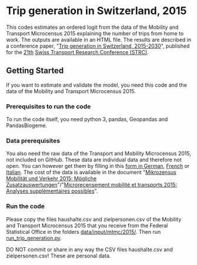 # Trip generation in Switzerland, 2015
This codes estimates an ordered logit from the data of the Mobility and Transport Microcensus 2015 explaining the number of trips from home to work. The outputs are available in an HTML file. The results are described in a conference paper, "<a href="http://strc.ch/2021/Danalet_EtAl.pdf">Trip generation in Switzerland, 2015-2030</a>", published for the <a href="http://strc.ch/2021.php">21th</a> <a href="http://strc.ch/">Swiss Transport Research Conference (STRC)</a>.

## Getting Started

If you want to estimate and validate the model, you need this code and the data of the Mobility and Transport Microcensus 2015.

### Prerequisites to run the code

To run the code itself, you need python 3, pandas, Geopandas and PandasBiogeme.

### Data prerequisites

You also need the raw data of the Transport and Mobility Microcensus 2015, not included on GitHub. These data are individual data and therefore not open. You can however get them by filling in this <a href="https://www.are.admin.ch/are/de/home/mobilitaet/grundlagen-und-daten/mzmv/datenzugang.html">form in German</a>, <a href="https://www.are.admin.ch/are/fr/home/mobilite/bases-et-donnees/mrmt/accesauxdonnees.html">French</a> or <a href="https://www.are.admin.ch/are/it/home/mobilita/basi-e-dati/mcmt/accessoaidati.html">Italian</a>. The cost of the data is available in the document "<a href="https://www.are.admin.ch/are/de/home/medien-und-publikationen/publikationen/grundlagen/mikrozensus-mobilitat-und-verkehr-2015-mogliche-zusatzauswertung.html">Mikrozensus Mobilität und Verkehr 2015: Mögliche Zusatzauswertungen</a>"/"<a href="https://www.are.admin.ch/are/fr/home/media-et-publications/publications/bases/mikrozensus-mobilitat-und-verkehr-2015-mogliche-zusatzauswertung.html">Microrecensement mobilité et transports 2015: Analyses supplémentaires possibles</a>".

### Run the code

Please copy the files haushalte.csv and zielpersonen.csv of the Mobility and Transport Microcensus 2015 that you receive from the Federal Statistical Office in the folders <a href="https://github.com/antonindanalet/trip-generation-in-microcensus/tree/main/data/input/mtmc/2015">data/input/mtmc/2015/</a>. Then run <a href="https://github.com/antonindanalet/trip-generation-in-microcensus/blob/main/src/run_trip_generation.py">run_trip_generation.py</a>.

DO NOT commit or share in any way the CSV files haushalte.csv and zielpersonen.csv! These are personal data.

